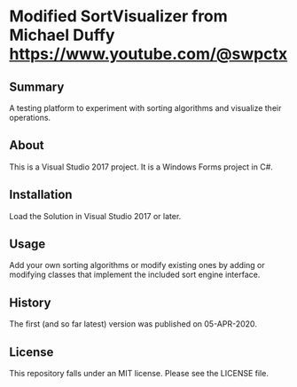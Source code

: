 # Modified SortVisualizer from Michael Duffy https://www.youtube.com/@swpctx

## Summary

A testing platform to experiment with sorting algorithms and visualize their operations.

## About

This is a Visual Studio 2017 project. It is a Windows Forms project in C#.

## Installation

Load the Solution in Visual Studio 2017 or later.  

## Usage
Add your own sorting algorithms or modify existing ones by adding or modifying classes
that implement the included sort engine interface.

## History
The first (and so far latest) version was published on 05-APR-2020.

## License

This repository falls under an MIT license.  Please see the LICENSE file.
